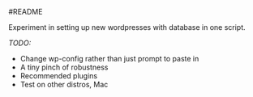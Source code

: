 #README

Experiment in setting up new wordpresses with database in one script.

*TODO:*
 - Change wp-config rather than just prompt to paste in
 - A tiny pinch of robustness
 - Recommended plugins
 - Test on other distros, Mac